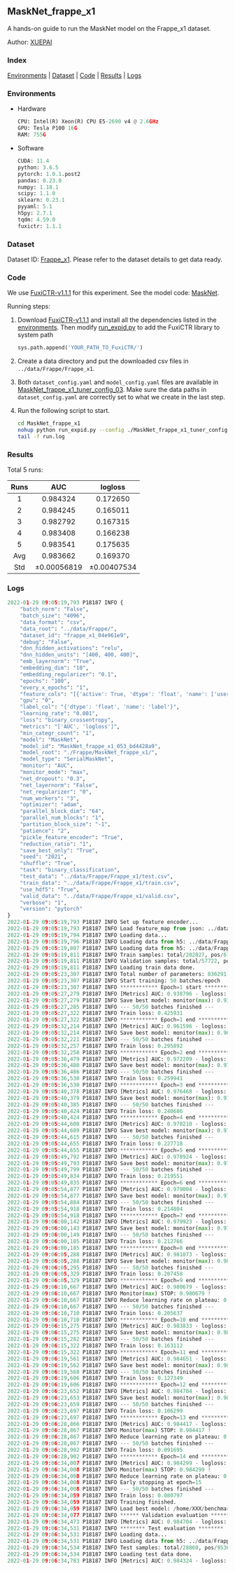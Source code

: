 ## MaskNet_frappe_x1

A hands-on guide to run the MaskNet model on the Frappe_x1 dataset.

Author: [XUEPAI](https://github.com/xue-pai)

### Index
[Environments](#Environments) | [Dataset](#Dataset) | [Code](#Code) | [Results](#Results) | [Logs](#Logs)

### Environments
+ Hardware

  ```python
  CPU: Intel(R) Xeon(R) CPU E5-2690 v4 @ 2.6GHz
  GPU: Tesla P100 16G
  RAM: 755G

  ```

+ Software

  ```python
  CUDA: 11.4
  python: 3.6.5
  pytorch: 1.0.1.post2
  pandas: 0.23.0
  numpy: 1.18.1
  scipy: 1.1.0
  sklearn: 0.23.1
  pyyaml: 5.1
  h5py: 2.7.1
  tqdm: 4.59.0
  fuxictr: 1.1.1
  ```

### Dataset
Dataset ID: [Frappe_x1](https://github.com/openbenchmark/BARS/blob/master/ctr_prediction/datasets/Frappe/README.md#Frappe_x1). Please refer to the dataset details to get data ready.

### Code

We use [FuxiCTR-v1.1.1](https://github.com/xue-pai/FuxiCTR/tree/v1.1.1) for this experiment. See the model code: [MaskNet](https://github.com/xue-pai/FuxiCTR/blob/v1.1.1/fuxictr/pytorch/models/MaskNet.py).

Running steps:

1. Download [FuxiCTR-v1.1.1](https://github.com/xue-pai/FuxiCTR/archive/refs/tags/v1.1.1.zip) and install all the dependencies listed in the [environments](#environments). Then modify [run_expid.py](./run_expid.py#L5) to add the FuxiCTR library to system path
    
    ```python
    sys.path.append('YOUR_PATH_TO_FuxiCTR/')
    ```

2. Create a data directory and put the downloaded csv files in `../data/Frappe/Frappe_x1`.

3. Both `dataset_config.yaml` and `model_config.yaml` files are available in [MaskNet_frappe_x1_tuner_config_03](./MaskNet_frappe_x1_tuner_config_03). Make sure the data paths in `dataset_config.yaml` are correctly set to what we create in the last step.

4. Run the following script to start.

    ```bash
    cd MaskNet_frappe_x1
    nohup python run_expid.py --config ./MaskNet_frappe_x1_tuner_config_03 --expid MaskNet_frappe_x1_053_bd4428a9 --gpu 0 > run.log &
    tail -f run.log
    ```

### Results

Total 5 runs:

| Runs | AUC | logloss  |
|:--------------------:|:--------------------:|:--------------------:|
| 1 | 0.984324 | 0.172650  |
| 2 | 0.984245 | 0.165011  |
| 3 | 0.982792 | 0.167315  |
| 4 | 0.983408 | 0.166238  |
| 5 | 0.983541 | 0.175635  |
| Avg | 0.983662 | 0.169370 |
| Std | &#177;0.00056819 | &#177;0.00407534 |


### Logs
```python
2022-01-29 09:05:19,793 P18187 INFO {
    "batch_norm": "False",
    "batch_size": "4096",
    "data_format": "csv",
    "data_root": "../data/Frappe/",
    "dataset_id": "frappe_x1_04e961e9",
    "debug": "False",
    "dnn_hidden_activations": "relu",
    "dnn_hidden_units": "[400, 400, 400]",
    "emb_layernorm": "True",
    "embedding_dim": "10",
    "embedding_regularizer": "0.1",
    "epochs": "100",
    "every_x_epochs": "1",
    "feature_cols": "[{'active': True, 'dtype': 'float', 'name': ['user', 'item', 'daytime', 'weekday', 'isweekend', 'homework', 'cost', 'weather', 'country', 'city'], 'type': 'categorical'}]",
    "gpu": "0",
    "label_col": "{'dtype': 'float', 'name': 'label'}",
    "learning_rate": "0.001",
    "loss": "binary_crossentropy",
    "metrics": "['AUC', 'logloss']",
    "min_categr_count": "1",
    "model": "MaskNet",
    "model_id": "MaskNet_frappe_x1_053_bd4428a9",
    "model_root": "./Frappe/MaskNet_frappe_x1/",
    "model_type": "SerialMaskNet",
    "monitor": "AUC",
    "monitor_mode": "max",
    "net_dropout": "0.3",
    "net_layernorm": "False",
    "net_regularizer": "0",
    "num_workers": "3",
    "optimizer": "adam",
    "parallel_block_dim": "64",
    "parallel_num_blocks": "1",
    "partition_block_size": "-1",
    "patience": "2",
    "pickle_feature_encoder": "True",
    "reduction_ratio": "1",
    "save_best_only": "True",
    "seed": "2021",
    "shuffle": "True",
    "task": "binary_classification",
    "test_data": "../data/Frappe/Frappe_x1/test.csv",
    "train_data": "../data/Frappe/Frappe_x1/train.csv",
    "use_hdf5": "True",
    "valid_data": "../data/Frappe/Frappe_x1/valid.csv",
    "verbose": "1",
    "version": "pytorch"
}
2022-01-29 09:05:19,793 P18187 INFO Set up feature encoder...
2022-01-29 09:05:19,793 P18187 INFO Load feature_map from json: ../data/Frappe/frappe_x1_04e961e9/feature_map.json
2022-01-29 09:05:19,794 P18187 INFO Loading data...
2022-01-29 09:05:19,796 P18187 INFO Loading data from h5: ../data/Frappe/frappe_x1_04e961e9/train.h5
2022-01-29 09:05:19,807 P18187 INFO Loading data from h5: ../data/Frappe/frappe_x1_04e961e9/valid.h5
2022-01-29 09:05:19,811 P18187 INFO Train samples: total/202027, pos/67604, neg/134423, ratio/33.46%, blocks/1
2022-01-29 09:05:19,811 P18187 INFO Validation samples: total/57722, pos/19063, neg/38659, ratio/33.03%, blocks/1
2022-01-29 09:05:19,811 P18187 INFO Loading train data done.
2022-01-29 09:05:23,307 P18187 INFO Total number of parameters: 836291.
2022-01-29 09:05:23,307 P18187 INFO Start training: 50 batches/epoch
2022-01-29 09:05:23,307 P18187 INFO ************ Epoch=1 start ************
2022-01-29 09:05:27,279 P18187 INFO [Metrics] AUC: 0.938796 - logloss: 0.284661
2022-01-29 09:05:27,279 P18187 INFO Save best model: monitor(max): 0.938796
2022-01-29 09:05:27,285 P18187 INFO --- 50/50 batches finished ---
2022-01-29 09:05:27,322 P18187 INFO Train loss: 0.425931
2022-01-29 09:05:27,322 P18187 INFO ************ Epoch=1 end ************
2022-01-29 09:05:32,214 P18187 INFO [Metrics] AUC: 0.961596 - logloss: 0.230285
2022-01-29 09:05:32,214 P18187 INFO Save best model: monitor(max): 0.961596
2022-01-29 09:05:32,221 P18187 INFO --- 50/50 batches finished ---
2022-01-29 09:05:32,257 P18187 INFO Train loss: 0.295892
2022-01-29 09:05:32,258 P18187 INFO ************ Epoch=2 end ************
2022-01-29 09:05:36,479 P18187 INFO [Metrics] AUC: 0.972209 - logloss: 0.194651
2022-01-29 09:05:36,480 P18187 INFO Save best model: monitor(max): 0.972209
2022-01-29 09:05:36,486 P18187 INFO --- 50/50 batches finished ---
2022-01-29 09:05:36,530 P18187 INFO Train loss: 0.259941
2022-01-29 09:05:36,530 P18187 INFO ************ Epoch=3 end ************
2022-01-29 09:05:40,378 P18187 INFO [Metrics] AUC: 0.976468 - logloss: 0.175908
2022-01-29 09:05:40,379 P18187 INFO Save best model: monitor(max): 0.976468
2022-01-29 09:05:40,385 P18187 INFO --- 50/50 batches finished ---
2022-01-29 09:05:40,424 P18187 INFO Train loss: 0.240686
2022-01-29 09:05:40,424 P18187 INFO ************ Epoch=4 end ************
2022-01-29 09:05:44,608 P18187 INFO [Metrics] AUC: 0.978210 - logloss: 0.168243
2022-01-29 09:05:44,609 P18187 INFO Save best model: monitor(max): 0.978210
2022-01-29 09:05:44,615 P18187 INFO --- 50/50 batches finished ---
2022-01-29 09:05:44,655 P18187 INFO Train loss: 0.227718
2022-01-29 09:05:44,655 P18187 INFO ************ Epoch=5 end ************
2022-01-29 09:05:49,792 P18187 INFO [Metrics] AUC: 0.978924 - logloss: 0.165224
2022-01-29 09:05:49,793 P18187 INFO Save best model: monitor(max): 0.978924
2022-01-29 09:05:49,799 P18187 INFO --- 50/50 batches finished ---
2022-01-29 09:05:49,834 P18187 INFO Train loss: 0.219551
2022-01-29 09:05:49,835 P18187 INFO ************ Epoch=6 end ************
2022-01-29 09:05:54,877 P18187 INFO [Metrics] AUC: 0.979004 - logloss: 0.166780
2022-01-29 09:05:54,877 P18187 INFO Save best model: monitor(max): 0.979004
2022-01-29 09:05:54,884 P18187 INFO --- 50/50 batches finished ---
2022-01-29 09:05:54,918 P18187 INFO Train loss: 0.214804
2022-01-29 09:05:54,918 P18187 INFO ************ Epoch=7 end ************
2022-01-29 09:06:00,142 P18187 INFO [Metrics] AUC: 0.979923 - logloss: 0.161069
2022-01-29 09:06:00,143 P18187 INFO Save best model: monitor(max): 0.979923
2022-01-29 09:06:00,149 P18187 INFO --- 50/50 batches finished ---
2022-01-29 09:06:00,185 P18187 INFO Train loss: 0.212766
2022-01-29 09:06:00,185 P18187 INFO ************ Epoch=8 end ************
2022-01-29 09:06:05,288 P18187 INFO [Metrics] AUC: 0.981073 - logloss: 0.157433
2022-01-29 09:06:05,288 P18187 INFO Save best model: monitor(max): 0.981073
2022-01-29 09:06:05,295 P18187 INFO --- 50/50 batches finished ---
2022-01-29 09:06:05,329 P18187 INFO Train loss: 0.207458
2022-01-29 09:06:05,329 P18187 INFO ************ Epoch=9 end ************
2022-01-29 09:06:10,667 P18187 INFO [Metrics] AUC: 0.980679 - logloss: 0.157450
2022-01-29 09:06:10,667 P18187 INFO Monitor(max) STOP: 0.980679 !
2022-01-29 09:06:10,667 P18187 INFO Reduce learning rate on plateau: 0.000100
2022-01-29 09:06:10,667 P18187 INFO --- 50/50 batches finished ---
2022-01-29 09:06:10,710 P18187 INFO Train loss: 0.205637
2022-01-29 09:06:10,710 P18187 INFO ************ Epoch=10 end ************
2022-01-29 09:06:15,275 P18187 INFO [Metrics] AUC: 0.983833 - logloss: 0.153822
2022-01-29 09:06:15,275 P18187 INFO Save best model: monitor(max): 0.983833
2022-01-29 09:06:15,282 P18187 INFO --- 50/50 batches finished ---
2022-01-29 09:06:15,322 P18187 INFO Train loss: 0.163112
2022-01-29 09:06:15,322 P18187 INFO ************ Epoch=11 end ************
2022-01-29 09:06:19,561 P18187 INFO [Metrics] AUC: 0.984651 - logloss: 0.157777
2022-01-29 09:06:19,562 P18187 INFO Save best model: monitor(max): 0.984651
2022-01-29 09:06:19,568 P18187 INFO --- 50/50 batches finished ---
2022-01-29 09:06:19,606 P18187 INFO Train loss: 0.127349
2022-01-29 09:06:19,606 P18187 INFO ************ Epoch=12 end ************
2022-01-29 09:06:23,652 P18187 INFO [Metrics] AUC: 0.984704 - logloss: 0.169387
2022-01-29 09:06:23,653 P18187 INFO Save best model: monitor(max): 0.984704
2022-01-29 09:06:23,659 P18187 INFO --- 50/50 batches finished ---
2022-01-29 09:06:23,697 P18187 INFO Train loss: 0.106299
2022-01-29 09:06:23,697 P18187 INFO ************ Epoch=13 end ************
2022-01-29 09:06:28,866 P18187 INFO [Metrics] AUC: 0.984417 - logloss: 0.181842
2022-01-29 09:06:28,867 P18187 INFO Monitor(max) STOP: 0.984417 !
2022-01-29 09:06:28,867 P18187 INFO Reduce learning rate on plateau: 0.000010
2022-01-29 09:06:28,867 P18187 INFO --- 50/50 batches finished ---
2022-01-29 09:06:28,902 P18187 INFO Train loss: 0.091695
2022-01-29 09:06:28,902 P18187 INFO ************ Epoch=14 end ************
2022-01-29 09:06:34,007 P18187 INFO [Metrics] AUC: 0.984299 - logloss: 0.191862
2022-01-29 09:06:34,008 P18187 INFO Monitor(max) STOP: 0.984299 !
2022-01-29 09:06:34,008 P18187 INFO Reduce learning rate on plateau: 0.000001
2022-01-29 09:06:34,008 P18187 INFO Early stopping at epoch=15
2022-01-29 09:06:34,008 P18187 INFO --- 50/50 batches finished ---
2022-01-29 09:06:34,059 P18187 INFO Train loss: 0.080797
2022-01-29 09:06:34,059 P18187 INFO Training finished.
2022-01-29 09:06:34,059 P18187 INFO Load best model: /home/XXX/benchmarks/Frappe/MaskNet_frappe_x1/frappe_x1_04e961e9/MaskNet_frappe_x1_053_bd4428a9.model
2022-01-29 09:06:34,077 P18187 INFO ****** Validation evaluation ******
2022-01-29 09:06:34,473 P18187 INFO [Metrics] AUC: 0.984704 - logloss: 0.169387
2022-01-29 09:06:34,531 P18187 INFO ******** Test evaluation ********
2022-01-29 09:06:34,531 P18187 INFO Loading data...
2022-01-29 09:06:34,531 P18187 INFO Loading data from h5: ../data/Frappe/frappe_x1_04e961e9/test.h5
2022-01-29 09:06:34,534 P18187 INFO Test samples: total/28860, pos/9536, neg/19324, ratio/33.04%, blocks/1
2022-01-29 09:06:34,534 P18187 INFO Loading test data done.
2022-01-29 09:06:34,783 P18187 INFO [Metrics] AUC: 0.984324 - logloss: 0.172650

```
